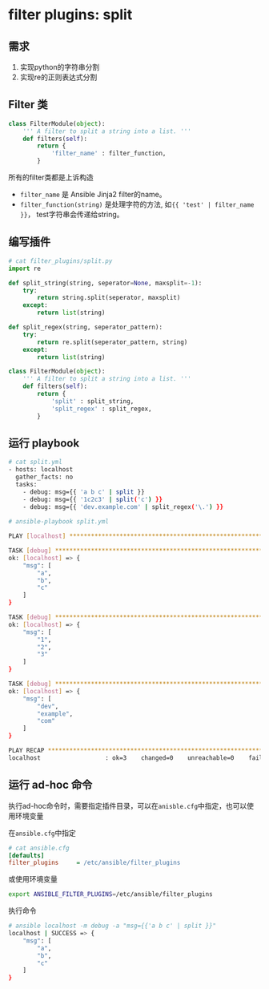 # filter plugins: split

## 需求

1. 实现python的字符串分割
2. 实现re的正则表达式分割

## Filter 类

```python
class FilterModule(object):
    ''' A filter to split a string into a list. '''
    def filters(self):
        return {
            'filter_name' : filter_function,
        }
```
所有的filter类都是上诉构造

- `filter_name`  是 Ansible Jinja2 filter的name。
- `filter_function(string)`  是处理字符的方法, 如`{{ 'test' | filter_name }}`， test字符串会传递给string。

## 编写插件

```python
# cat filter_plugins/split.py
import re

def split_string(string, seperator=None, maxsplit=-1):
    try:
        return string.split(seperator, maxsplit)
    except:
        return list(string)

def split_regex(string, seperator_pattern):
    try:
        return re.split(seperator_pattern, string)
    except:
        return list(string)

class FilterModule(object):
    ''' A filter to split a string into a list. '''
    def filters(self):
        return {
            'split' : split_string,
            'split_regex' : split_regex,
        }
```

## 运行 playbook
```bash
# cat split.yml
- hosts: localhost
  gather_facts: no
  tasks:
    - debug: msg={{ 'a b c' | split }}
    - debug: msg={{ '1c2c3' | split('c') }}
    - debug: msg={{ 'dev.example.com' | split_regex('\.') }}
    
# ansible-playbook split.yml

PLAY [localhost] *****************************************************************************************

TASK [debug] *****************************************************************************************
ok: [localhost] => {
    "msg": [
        "a", 
        "b", 
        "c"
    ]
}

TASK [debug] *****************************************************************************************
ok: [localhost] => {
    "msg": [
        "1", 
        "2", 
        "3"
    ]
}

TASK [debug] *****************************************************************************************
ok: [localhost] => {
    "msg": [
        "dev", 
        "example", 
        "com"
    ]
}

PLAY RECAP *****************************************************************************************
localhost                  : ok=3    changed=0    unreachable=0    failed=0    skipped=0    rescued=0    ignored=0   
```



## 运行 ad-hoc 命令

执行ad-hoc命令时，需要指定插件目录，可以在`anisble.cfg`中指定，也可以使用环境变量

在`ansible.cfg`中指定

```ini
# cat ansible.cfg
[defaults]
filter_plugins     = /etc/ansible/filter_plugins
```

或使用环境变量

```bash
export ANSIBLE_FILTER_PLUGINS=/etc/ansible/filter_plugins
```

执行命令

```bash
# ansible localhost -m debug -a "msg={{'a b c' | split }}"
localhost | SUCCESS => {
    "msg": [
        "a", 
        "b", 
        "c"
    ]
}
```

